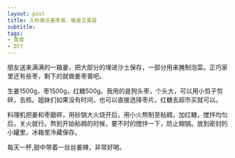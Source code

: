 ```yaml
---
layout: post
title: 入秋做点姜枣膏，暖身又美容 
subtitle: 
tags:
- 美食
- DIY
---
```


朋友送来满满的一箱姜，把大部分的埋进沙土保存，一部分用来腌制泡菜。正巧家里还有些枣，剩下的就做姜枣膏吧。

生姜1500g，枣1500g，红糖500g。我用的是狗头枣，个头大，可以用小剪子剪碎，去核。姐妹们如果没有时间，也可以直接选择枣片。红糖去超市买就可以。

料理机把姜和枣磨碎，用砂锅大火烧开后，用小火熬制至粘稠，加红糖，搅拌均匀后，关火就行。熬到开始粘稠的时候，要不时的搅拌一下，防止糊锅。放到密封的小罐里，冰箱里冷藏保存。

每天一杯,甜中带着一丝丝姜辣，非常好喝。

